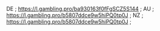 DE ; https://l.gambling.pro/ba930163f0fFgSCZ5S144 ;
AU ; https://l.gambling.pro/b5807ddce9w5hiPQ0tp0J ;
NZ ; https://l.gambling.pro/b5807ddce9w5hiPQ0tp0J ;
